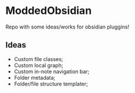 # ModdedObsidian
Repo with some ideas/works for obsidian pluggins!

## Ideas
- Custom file classes;
- Custom local graph;
- Custom in-note navigation bar;
- Folder metadata;
- Folder/file structure templater;
